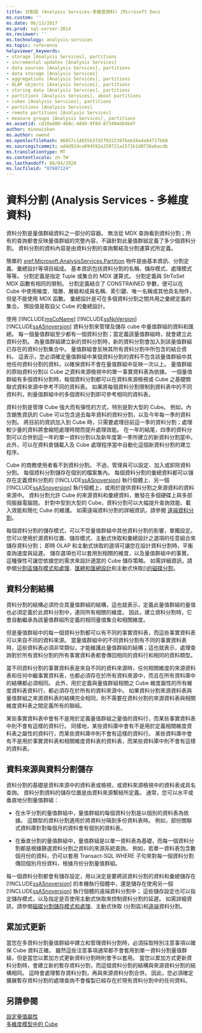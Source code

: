 ```yaml
---
title: 分割區 (Analysis Services-多維度資料) |Microsoft Docs
ms.custom: ''
ms.date: 06/13/2017
ms.prod: sql-server-2014
ms.reviewer: ''
ms.technology: analysis-services
ms.topic: reference
helpviewer_keywords:
- storage [Analysis Services], partitions
- incremental updates [Analysis Services]
- data sources [Analysis Services], partitions
- data storage [Analysis Services]
- aggregations [Analysis Services], partitions
- OLAP objects [Analysis Services], partitions
- storing data [Analysis Services], partitions
- partitions [Analysis Services], about partitions
- cubes [Analysis Services], partitions
- partitions [Analysis Services]
- remote partitions [Analysis Services]
- measure groups [Analysis Services], partitions
ms.assetid: cd10ad00-468c-4d49-9f8d-873494d04b4f
author: minewiskan
ms.author: owend
ms.openlocfilehash: 86057c14655b3fd2f0322387beb16a4a94717b68
ms.sourcegitcommit: ad4d92dce894592a259721a1571b1d8736abacdb
ms.translationtype: MT
ms.contentlocale: zh-TW
ms.lasthandoff: 08/04/2020
ms.locfileid: "87607124"
---
```

# <a name="partitions-analysis-services---multidimensional-data"></a>資料分割 (Analysis Services - 多維度資料)
  資料分割是量值群組資料之一部分的容器。 無法從 MDX 查詢看到資料分割；所有的查詢都會反映量值群組的完整內容，不論針對此量值群組定義了多少個資料分割。 資料分割的資料內容是由資料分割的查詢繫結及分割運算式所定義。  
  
 簡單的 <xref:Microsoft.AnalysisServices.Partition> 物件是由基本資訊、分割定義、彙總設計等項目組成。 基本資訊包括資料分割的名稱、儲存模式、處理模式等等。 分割定義是指定 Tuple 或集合的 MDX 運算式。 分割定義與 StrToSet MDX 函數有相同的限制。 分割定義結合了 CONSTRAINED 參數，便可以在 Cube 中使用維度、階層、層級和成員名稱、索引鍵、唯一名稱或其他具名物件，但是不能使用 MDX 函數。 彙總設計是可在多個資料分割之間共用之彙總定義的集合。 預設值是取自父 Cube 的彙總設計。  
  
 使用 [!INCLUDE[msCoName](../../includes/msconame-md.md)] [!INCLUDE[ssNoVersion](../../includes/ssnoversion-md.md)] [!INCLUDE[ssASnoversion](../../includes/ssasnoversion-md.md)] 資料分割來管理及儲存 cube 中量值群組的資料和匯總。 每一個量值群組至少都有一個資料分割；當定義該量值群組時，就會建立此資料分割。 為量值群組建立新的資料分割時，新的資料分割會加入到該量值群組已存在的資料分割集合中。 量值群組會反映其所有資料分割中所包含的結合資料。 這表示，您必須確定量值群組中某個資料分割的資料不包含該量值群組中其他任何資料分割的資料，以確保資料不會在量值群組中反映一次以上。 量值群組的原始資料分割以 Cube 之資料來源檢視中的單一事實資料表為依據。 一個量值群組有多個資料分割時，每個資料分割都可以在資料來源檢視或 Cube 之基礎關聯式資料來源中參考不同的資料表。 如果將每個資料分割限制到資料表中的不同資料列，則量值群組中的多個資料分割即可參考相同的資料表。  
  
 資料分割是管理 Cube 強大而有彈性的方式，特別是對大型的 Cube。 例如，內含銷售資訊的 Cube 可以包含過去每年資料的資料分割，以及今年每一季的資料分割。 將目前的資訊加入到 Cube 時，只需要處理目前這一季的資料分割；處理較少量的資料將會縮短處理時間而提升處理效能。 在一年的結尾，四季的資料分割可以合併到這一年的單一資料分割以及新年度第一季所建立的新資料分割當中。 此外，可以在資料倉儲載入及 Cube 處理程序當中自動化這個新資料分割的建立程序。  
  
 Cube 的商務使用者看不到資料分割。 不過，管理員可以設定、加入或卸除資料分割。 每個資料分割儲存在個別的檔案集內。 每個資料分割的彙總資料都可以儲存在定義資料分割的 [!INCLUDE[ssASnoversion](../../includes/ssasnoversion-md.md)] 執行個體上、另一個 [!INCLUDE[ssASnoversion](../../includes/ssasnoversion-md.md)] 執行個體上，或用於提供資料分割之來源資料的資料來源中。 資料分割允許 Cube 的來源資料和彙總資料，散發在多個硬碟上與多部伺服器電腦間。 針對中型到大型的 Cube，資料分割可以大幅提升查詢效能、載入效能和簡化 Cube 的維護。 如需遠端資料分割的詳細資訊，請參閱 [遠端資料分割](partitions-remote-partitions.md)。  
  
 每個資料分割的儲存模式，可以不受量值群組中其他資料分割的影響，單獨設定。 您可以使用於源資料位置、儲存模式、主動式快取和彙總設計之選項的任意組合來儲存資料分割； 即時 OLAP 和主動式快取的選項可讓您在設計資料分割時，平衡查詢速度與延遲。 儲存選項也可以套用到相關的維度，以及量值群組中的事實。 這種彈性可讓您依據您的需求來設計適當的 Cube 儲存策略。 如需詳細資訊，請參閱[分割區儲存模式和處理](partitions-partition-storage-modes-and-processing.md)、[匯總和匯總設計](aggregations-and-aggregation-designs.md)和主動式快取[&#40;&#41;的磁碟分割](partitions-proactive-caching.md)。  
  
## <a name="partition-structure"></a>資料分割結構  
 資料分割的結構必須符合其量值群組的結構，這也就表示，定義此量值群組的量值也必須定義於此資料分割中，連同所有相關的維度。 因此，建立資料分割時，它會自動繼承為該量值群組所定義的相同量值集合和相關維度。  
  
 但是量值群組中的每一個資料分割都可以有不同的事實資料表，而這些事實資料表可以來自不同的資料來源。 當量值群組中的不同資料分割有不同的事實資料表時，這些資料表必須非常類似，才能維護此量值群組的結構；這也就表示，處理查詢對於所有資料分割的所有事實資料表都會傳回相同的資料行和相同的資料類型。  
  
 當不同資料分割的事實資料表是來自不同的資料來源時，任何相關維度的來源資料表和任何中繼事實資料表，也都必須存在於所有資料來源中，而且在所有資料庫中的結構都必須相同。 此外，用於定義與量值群組相關之 Cube 維度屬性的所有維度資料表資料行，都必須存在於所有的資料來源中。 如果資料分割來源資料表與量值群組之來源資料表的結構完全相同，則不需要在資料分割的來源資料表與相關維度資料表之間定義所有的聯結。  
  
 某些事實資料表中會有不是用於定義量值群組之量值的資料行，而某些事實資料表中則不會有這樣的資料行。 同樣地，某些資料庫中會有不是用於定義相關維度資料表之屬性的資料行，而某些資料庫中則不會有這樣的資料行。 某些資料庫中會有不是用於事實資料表和相關維度資料表的資料表，而某些資料庫中則不會有這樣的資料表。  
  
## <a name="data-sources-and-partition-storage"></a>資料來源與資料分割儲存  
 資料分割的基礎是資料來源中的資料表或檢視，或資料來源檢視中的資料表或具名查詢。 資料分割資料的儲存位置是由資料來源繫結所定義。 通常，您可以水平或垂直地分割量值群組：  
  
-   在水平分割的量值群組中，量值群組的每個資料分割是以個別的資料表為依據。 這類型的資料分割適用於將資料分隔到多份資料表時。 例如，部份關聯式資料庫針對每個月的資料會有個別的資料表。  
  
-   在垂直分割的量值群組中，量值群組是以單一資料表為基礎，而每一個資料分割都是根據篩選資料分割之資料的來源系統查詢。 例如，若單一資料表包含數個月份的資料，仍可以套用 Transact-SQL WHERE 子句來對每一個資料分割傳回個別月份資料，根據月份分割量值群組。  
  
 每一個資料分割都會有儲存設定，用以決定是要將該資料分割的資料和彙總儲存在 [!INCLUDE[ssASnoversion](../../includes/ssasnoversion-md.md)] 的本機執行個體中，還是儲存在使用另一個 [!INCLUDE[ssASnoversion](../../includes/ssasnoversion-md.md)] 執行個體的遠端資料分割中； 這些儲存設定也可以指定儲存模式，以及指定是否使用主動式快取來控制資料分割的延遲。 如需詳細資訊，請參閱[磁碟分割儲存模式和處理](partitions-partition-storage-modes-and-processing.md)、主動式快取 &#40;分割區[&#41;](partitions-proactive-caching.md)和[遠端](partitions-remote-partitions.md)資料分割。  
  
## <a name="incremental-updates"></a>累加式更新  
 當您在多資料分割量值群組中建立和管理資料分割時，必須採取特別注意事項以確保 Cube 資料正確。 雖然這些注意事項通常都不會套用到單一資料分割量值群組，但是當您以累加方式更新資料分割時則會予以套用。 當您以累加方式更新資料分割時，會建立新的暫存資料分割，而這個資料分割的結構與來源資料分割的結構相同。 這時會處理暫存資料分割，再與來源資料分割合併。 因此，您必須確定擴展暫存資料分割的處理查詢不會複製已經存在於現有資料分割中的任何資料。  
  
## <a name="see-also"></a>另請參閱  
 [設定量值屬性](../multidimensional-models/configure-measure-properties.md)   
 [多維度模型中的 Cube](../multidimensional-models/cubes-in-multidimensional-models.md)  
  
  
